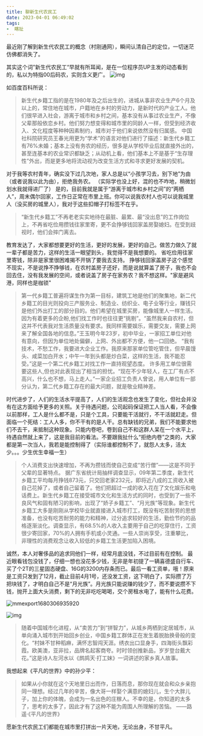 ```yaml
---
title: 聊新生代农民工
date: 2023-04-01 06:49:02
tags: 
-  瞎扯
---
```

最近刚了解到新生代农民工的概念（村刚通网），瞬间认清自己的定位，一切迷茫仿佛都消失了。
<!--more-->

其实这个词”新生代农民工“早就有所耳闻，是在一位程序员UP主发的动态看到的，私以为特指00后码农，实则含义更广。
![img](聊新生代农民工/qqgroup.jpg)

如百度百科所说：
> 新生代乡籍工指的是在1980年及之后出生的，进城从事非农业生产6个月及以上的，常住地在城市，户籍地在乡村的劳动力，是新时代的产业工人。他们很早进入社会，游离于城市和乡村之间，基本没有从事过农业生产，不像父辈那般依恋乡村。他们努力想变得和城市里的同龄人一样，但受到经济收入、文化程度等种种因素制约，城市对于他们来说依然没有归属感。
>中国社科院研究员王春光用更为“学术”的语言对他们进行了描述：新生代乡籍工有76%未婚；基本上没有务农的经历，很多是从学校毕业后就直接外出的，甚至连基本的农业常识都缺乏；从动机上看，他们基本上不是基于“生存理性”外出，而是更多地将流动视为改变生活方式和寻求更好发展的契机。

对于我等农村青年，确实没下过几次地，家人总是以“小孩学习去，别下地”为由（或者说我以此为由），拒绝我务农。
（实际学也没上好，混的也不咋地，稍微划划水我就得进厂了）
是的，目前我就是属于“游离于城市和乡村之间”的“两栖人”，周末偶尔回家，工作日正常在市里上班。你可以说我农村人也可以说我城里人（没买房的城里人），我对于这些扣帽子打标签不在乎。

> “新生代乡籍工”不再老老实实地待在最脏、最累、最“没出息”的工作岗位上，不再省吃俭用攒钱往家里寄，更不会挣够钱回家盖房娶媳妇。在受到歧视时，他们会摔门离去。

教育发达了，大家都想要更好的生活，更好的发展，更好的自己。做苦力做久了就一辈子都是苦力，这样的生活一眼望到头，我觉得不是我想要的。
省吃俭用往家里寄钱，除非是家里很困难揭不开锅了要我去支持。
挣够钱回家盖房子这个感觉不现实，不是说挣不挣够钱，在农村盖房子还好，而是说就算盖了房子，我也不会回去住，没有我发展的空间，或者说盖了房子在家务农？我不想这样。"家是避风港，同样也是枷锁"

> 第一代乡籍工普遍将谋生作为第一目标，建筑工地是他们的聚集地，新二代乡籍工的目光则投向三产服务业、制造业、纺织业、电子业等行业，赚钱只是他们外出打工的部分目的。他们希望在城里买房，能像城里人一样生活。
> 因为有着更多的企盼,他们找工作时也往往更“挑剔”。“虽然我来自农村，但这并不代表我对生活质量没有要求。我同样需要娱乐，需要交友，需要上网来了解全国各地的信息。”王玉明今年23岁，初中毕业，一家招工单位对他有意向，但因为单位地处偏僻，上网、外出都不方便，他一口回绝。
> “我有技术，不愁工作，我要进大企业工作。我原来那家单位管吃管住，但早晨馒头、咸菜加白开水；中午一年到头都是炒白菜，这样的生活，我不能忍受。”这是一个第二代乡籍工对找工作一直持观望态度。
> 许多用工单位很需要这些人,但也对此表现出了相当的担忧。“现在不少年轻人，在工厂有点不高兴，什么也不想，马上走人。”一家企业招工负责人曾说，用人单位有一部分认为，第二代乡籍工存在的最大问题，就是敬业精神差。

时代进步了，人们的生活水平提高了，人们的生活观念也发生了变化，但社会并没有在这方面给予更多的关照。关于待遇问题，公司起码保证把工人当人看，不会像以前那样，工人是什么都不是，只是个工具，只要能干活就行，不干活就赶走。但面临一个死结：工人人多，你不干有的是人干。总有缺钱的兄弟，我们不能要求他们不去干，来抵制这种现象。只能内卷吧，卷到自己不和这群人呆在一个水平上，待遇自然就上来了，这是我目前的看法。不要跟我扯什么“拒绝内卷”之类的，大家都是第一次当人，我若是能控制得了（实际谁都控制不了，就怨人太多，活太少。。。少生优生幸福一生）

> 个人消费支出快速增加，不再为攒钱而使自己变成“苦行僧”——这是不同于父辈的显著特点。
> 据广东省统计局抽样调查显示，09年第二季度，新生代乡籍工平均每月挣钱873元，只交回老家232元，即将近八成的工资收入被自己花掉了，或者自己留着了。他们把超过一成的收入花在了文化娱乐和电话费上。新生代乡籍工在接受城市文化和生活方式的同时，也受到了一些不良风气和固有陋习的影响，出现了“娇子乡籍工”、“月光族”等现象。新生代乡籍工大多是刚刚从学校毕业就直接进入城市打工，既没有吃苦耐劳的思想准备，也没有吃苦耐劳的能力和精神，过分追求较好的生活，勤俭节约的品格逐渐淡化。调查显示，有68.5%的人收入主要用于自己的吃穿住行，工资很少寄回家，70%的人拥有手机或小灵通。一些人崇尚享受，注重攀比，非理性的消费观念让收入较低的乡籍工生活更加陷入困境。

诚然，本人对奢侈品的追求同他们一样，经常月底没钱，不过目前有在控制。
最近眼看钱包没钱了，仔细一想也没花多少钱，无非是年初提了一辆喜德盛自行车、买了个2T的三星固态硬盘、16G的3200内存条而已。最后一看工资单，哦！原来是工资只发到了12月，截止目前4月1号，还没发工资，这下明白了，实际攒了万把块钱了，才明白自己不是“月光族”。月光族只能说赚的钱少了，而不要说攒不下钱，抛开上面大头消费，剩下的无非吃吃喝喝，交个房租水电了，能有什么花费。

![mmexport1680306935920](聊新生代农民工/mmexport1680306935920.jpg)

![img](聊新生代农民工/D5DAFFADD69976565EE72AF86161A1AD.jpg)



> 随着中国城市化进程，从“卖苦力”到“拼智力”，从城乡两栖到定居城市，从单向涌入城市到开始回乡创业，中国乡籍工群体正在发生着脱胎换骨般的变化。“村妹不甘种稻麻，满怀志智闯天涯。绣衣出口显身手，四海街头飘彩霞。欧美澳，亚非拉，品牌名起客商夸。时时领创推新品，岁岁登台戴大花。”这是诗人左河水以《鹧鸪天·打工妹》一词讲述的家乡真人故事。

我想起来《平凡的世界》中的孙少平：
> 如果从小你就在这个天地里日出而作，日落而息，那你现在就会和众乡亲抱同一理想。经过几年的辛苦，像大哥一样娶个满意的媳妇儿，生个大胖儿子，加上你的体魄，会成为一名出色的庄稼人。不幸的是，你知道的太多了，思考的太多了，因此才有了这种不能为周围人所理解的苦恼。 ——路遥·《平凡的世界》

愿新生代农民工们都能在城市里打拼出一片天地，无论出身，不甘平凡。
